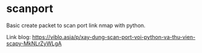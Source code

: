 # scanport
Basic create packet to scan port link nmap with python.

Link blog: https://viblo.asia/p/xay-dung-scan-port-voi-python-va-thu-vien-scapy-MkNLrZyWLgA
